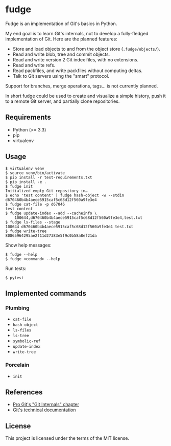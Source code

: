 # fudge

Fudge is an implementation of Git's basics in Python.

My end goal is to learn Git's internals, not to develop a fully-fledged
implementation of Git. Here are the planned features:
- Store and load objects to and from the object store (`.fudge/objects/`).
- Read and write blob, tree and commit objects.
- Read and write version 2 Git index files, with no extensions.
- Read and write refs.
- Read packfiles, and write packfiles without computing deltas.
- Talk to Git servers using the "smart" protocol.

Support for branches, merge operations, tags… is not currently planned.

In short fudge could be used to create and visualize a simple history, push it
to a remote Git server, and partially clone repositories.

## Requirements

- Python (>= 3.3)
- pip
- virtualenv

## Usage

```
$ virtualenv venv
$ source venv/bin/activate
$ pip install -r test-requirements.txt
$ pip install -e .
$ fudge init
Initialized empty Git repository in…
$ echo 'test content' | fudge hash-object -w --stdin
d670460b4b4aece5915caf5c68d12f560a9fe3e4
$ fudge cat-file -p d67046
test content
$ fudge update-index --add --cacheinfo \
    100644,d670460b4b4aece5915caf5c68d12f560a9fe3e4,test.txt
$ fudge ls-files --stage
100644 d670460b4b4aece5915caf5c68d12f560a9fe3e4 test.txt
$ fudge write-tree
80865964295ae2f11d27383e5f9c0b58a8ef21da
```

Show help messages:
```
$ fudge --help
$ fudge <command> --help
```

Run tests:
```
$ pytest
```

## Implemented commands
### Plumbing

- `cat-file`
- `hash-object`
- `ls-files`
- `ls-tree`
- `symbolic-ref`
- `update-index`
- `write-tree`

### Porcelain

- `init`

## References

- [Pro Git's "Git Internals" chapter](https://git-scm.com/book/en/v2/Git-Internals-Plumbing-and-Porcelain)
- [Git's technical documentation](https://github.com/git/git/tree/master/Documentation/technical)

## License

This project is licensed under the terms of the MIT license.
